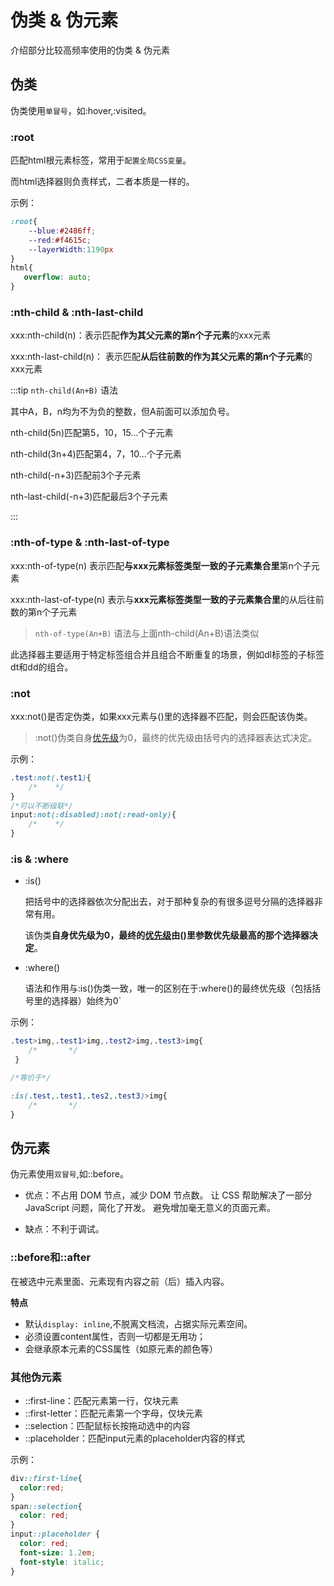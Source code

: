 # 伪类 & 伪元素

介绍部分比较高频率使用的伪类 & 伪元素

## 伪类

伪类使用`单冒号`，如:hover,:visited。

### :root
匹配html根元素标签，常用于`配置全局CSS变量`。

而html选择器则负责样式，二者本质是一样的。

示例：
```css
:root{
    --blue:#2486ff;
    --red:#f4615c;
    --layerWidth:1190px
}
html{
   overflow: auto;
}
```

### :nth-child & :nth-last-child

xxx:nth-child(n)：表示匹配**作为其父元素的第n个子元素**的xxx元素

xxx:nth-last-child(n)： 表示匹配**从后往前数的作为其父元素的第n个子元素**的xxx元素

:::tip `nth-child(An+B)` 语法

其中A，B，n均为不为负的整数，但A前面可以添加负号。

nth-child(5n)匹配第5，10，15...个子元素

nth-child(3n+4)匹配第4，7，10...个子元素

nth-child(-n+3)匹配前3个子元素

nth-last-child(-n+3)匹配最后3个子元素

:::

### :nth-of-type & :nth-last-of-type

xxx:nth-of-type(n) 表示匹配**与xxx元素标签类型一致的子元素集合里**第n个子元素

xxx:nth-last-of-type(n) 表示与**xxx元素标签类型一致的子元素集合里**的从后往前数的第n个子元素

> `nth-of-type(An+B)` 语法与上面nth-child(An+B)语法类似

此选择器主要适用于特定标签组合并且组合不断重复的场景，例如dl标签的子标签dt和dd的组合。


### :not

xxx:not()是否定伪类，如果xxx元素与()里的选择器不匹配，则会匹配该伪类。

> :not()伪类自身[优先级]为0，最终的优先级由括号内的选择器表达式决定。

示例：

```css
.test:not(.test1){
    /*    */
}
/*可以不断级联*/
input:not(:disabled):not(:read-only){
    /*    */
}
```
### :is & :where

- :is()

  把括号中的选择器依次分配出去，对于那种复杂的有很多逗号分隔的选择器非常有用。

  该伪类**自身优先级为0，最终的[优先级]由()里参数优先级最高的那个选择器决定**。

- :where()

  语法和作用与:is()伪类一致，唯一的区别在于:where()的最终优先级（包括括号里的选择器）始终为0`

示例：

```css
.test>img,.test1>img,.test2>img,.test3>img{
    /*       */
 }

/*等价于*/

:is(.test,.test1,.tes2,.test3)>img{
    /*       */
}
```

## 伪元素

伪元素使用`双冒号`,如::before。

- 优点：不占用 DOM 节点，减少 DOM 节点数。 让 CSS 帮助解决了一部分 JavaScript 问题，简化了开发。 避免增加毫无意义的页面元素。

- 缺点：不利于调试。

### ::before和::after

在被选中元素里面、元素现有内容之前（后）插入内容。

**特点**

- 默认`display: inline`,不脱离文档流，占据实际元素空间。
- 必须设置content属性，否则一切都是无用功；
- 会继承原本元素的CSS属性（如原元素的颜色等）

### 其他伪元素

- ::first-line：匹配元素第一行，仅块元素
- ::first-letter：匹配元素第一个字母，仅块元素
- ::selection：匹配鼠标长按拖动选中的内容
- ::placeholder：匹配input元素的placeholder内容的样式

示例：

```css
div::first-line{
  color:red;
}
span::selection{
  color: red;
}
input::placeholder {
  color: red;
  font-size: 1.2em;
  font-style: italic;
}
```

[优先级]:/core/html-css/selector-priority
